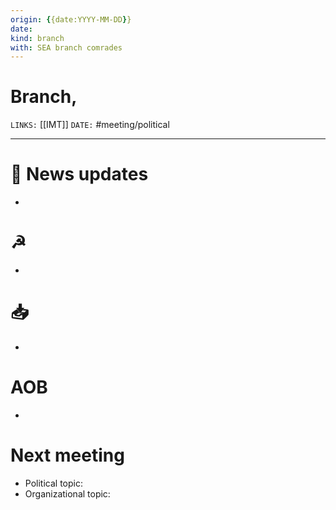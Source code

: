 ```yaml
---
origin: {{date:YYYY-MM-DD}}
date: 
kind: branch
with: SEA branch comrades
---
```

# Branch, 
`LINKS:` [[IMT]]
`DATE:` 
#meeting/political 

---
# 📰 News updates
- 

# ☭ 
- 

# 📥 
- 

# AOB
- 

# Next meeting 
- Political topic:
- Organizational topic: